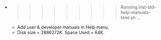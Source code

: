 * >>>>>>>>> Running inst-std-help-manuals-html.sh ...
  * Add user & developer manuals in Help menu.
  * Disk size = 2886272K. Space Used = 64K.
